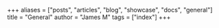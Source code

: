 +++
aliases = ["posts", "articles", "blog", "showcase", "docs", "general"]
title = "General"
author = "James M"
tags = ["index"]
+++
